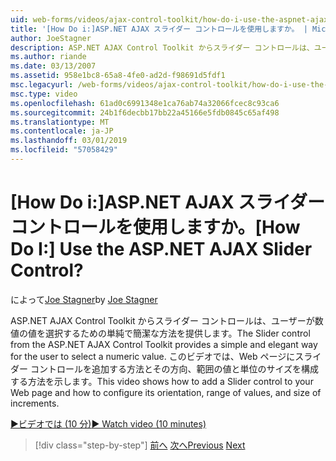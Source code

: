 ```yaml
---
uid: web-forms/videos/ajax-control-toolkit/how-do-i-use-the-aspnet-ajax-slider-control
title: '[How Do i:]ASP.NET AJAX スライダー コントロールを使用しますか。 | Microsoft Docs'
author: JoeStagner
description: ASP.NET AJAX Control Toolkit からスライダー コントロールは、ユーザーが数値の値を選択するための単純で簡潔な方法を提供します。 このビデオでは ad 方法.
ms.author: riande
ms.date: 03/13/2007
ms.assetid: 958e1bc8-65a8-4fe0-ad2d-f98691d5fdf1
msc.legacyurl: /web-forms/videos/ajax-control-toolkit/how-do-i-use-the-aspnet-ajax-slider-control
msc.type: video
ms.openlocfilehash: 61ad0c6991348e1ca76ab74a32066fcec8c93ca6
ms.sourcegitcommit: 24b1f6decbb17bb22a45166e5fdb0845c65af498
ms.translationtype: MT
ms.contentlocale: ja-JP
ms.lasthandoff: 03/01/2019
ms.locfileid: "57058429"
---
```

<a name="how-do-i-use-the-aspnet-ajax-slider-control"></a><span data-ttu-id="4de96-105">[How Do i:]ASP.NET AJAX スライダー コントロールを使用しますか。</span><span class="sxs-lookup"><span data-stu-id="4de96-105">[How Do I:] Use the ASP.NET AJAX Slider Control?</span></span>
====================
<span data-ttu-id="4de96-106">によって[Joe Stagner](https://github.com/JoeStagner)</span><span class="sxs-lookup"><span data-stu-id="4de96-106">by [Joe Stagner](https://github.com/JoeStagner)</span></span>

<span data-ttu-id="4de96-107">ASP.NET AJAX Control Toolkit からスライダー コントロールは、ユーザーが数値の値を選択するための単純で簡潔な方法を提供します。</span><span class="sxs-lookup"><span data-stu-id="4de96-107">The Slider control from the ASP.NET AJAX Control Toolkit provides a simple and elegant way for the user to select a numeric value.</span></span> <span data-ttu-id="4de96-108">このビデオでは、Web ページにスライダー コントロールを追加する方法とその方向、範囲の値と単位のサイズを構成する方法を示します。</span><span class="sxs-lookup"><span data-stu-id="4de96-108">This video shows how to add a Slider control to your Web page and how to configure its orientation, range of values, and size of increments.</span></span>

[<span data-ttu-id="4de96-109">&#9654;ビデオでは (10 分)</span><span class="sxs-lookup"><span data-stu-id="4de96-109">&#9654; Watch video (10 minutes)</span></span>](https://channel9.msdn.com/Blogs/ASP-NET-Site-Videos/how-do-i-use-the-aspnet-ajax-slider-control)

> [!div class="step-by-step"]
> <span data-ttu-id="4de96-110">[前へ](how-do-i-use-the-aspnet-ajax-confirmbutton-extender.md)
> [次へ](how-do-i-use-the-aspnet-ajax-autocomplete-control.md)</span><span class="sxs-lookup"><span data-stu-id="4de96-110">[Previous](how-do-i-use-the-aspnet-ajax-confirmbutton-extender.md)
[Next](how-do-i-use-the-aspnet-ajax-autocomplete-control.md)</span></span>
